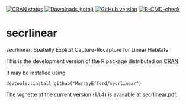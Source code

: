 <!-- badges: start -->
[![CRAN status](https://www.r-pkg.org/badges/version/secrlinear)](https://cran.r-project.org/package=secrlinear)
[![Downloads (total)](https://cranlogs.r-pkg.org/badges/grand-total/secrlinear)](https://www.r-pkg.org/pkg/secrlinear)
[![GitHub version](https://img.shields.io/badge/devel%20version-1.2.0-yellow.svg)](https://github.com/secrlinear)
[![R-CMD-check](https://github.com/MurrayEfford/secrlinear/actions/workflows/R-CMD-check.yaml/badge.svg)](https://github.com/MurrayEfford/secrlinear/actions/workflows/R-CMD-check.yaml)
<!-- badges: end -->
  
# secrlinear

secrlinear: Spatially Explicit Capture-Recapture for Linear Habitats

This is the development version of the R package distributed on [CRAN](https://CRAN.R-project.org/package=secrlinear). 

It may be installed using
```
devtools::install_github("MurrayEfford/secrlinear")
```

The vignette of the current version (1.1.4) is available at [secrlinear.pdf](https://cran.r-project.org/web/packages/secrlinear/vignettes/secrlinear-vignette.pdf).
